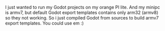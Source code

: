 I just wanted to run my Godot projects on my orange PI lite. And my minipc is armv7, but default Godot export templates contains only arm32 (armv8) so they not working. So i just compiled Godot from sources to build armv7 export templates. You could use em :)
